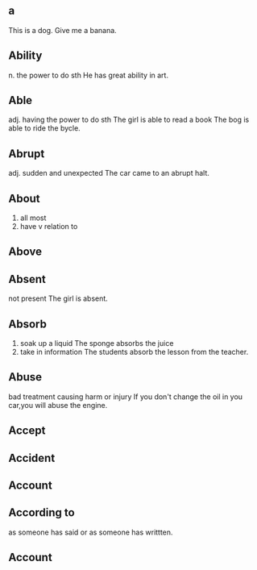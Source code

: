 ## a
This is  a dog.
Give me a banana.
## Ability
n.
the power to do sth
He has great ability in art.
## Able
adj.
having the power to do sth
The girl is able to read a book
The bog is able to ride the bycle.
## Abrupt
adj.
sudden and unexpected
The car came to an abrupt halt.
## About
1. all most
2. have v relation to 
## Above
## Absent
not present
The girl is absent.
## Absorb
1. soak up a liquid
	The sponge absorbs the juice
2. take in information
	The students absorb the lesson from the teacher.
## Abuse
bad treatment causing harm or injury
If you don't change the oil in you car,you will abuse the engine.
## Accept
## Accident

## Account

## According to 
as someone  has said or as someone has writtten.

## Account
